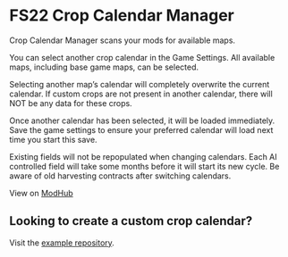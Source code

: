 # FS22 Crop Calendar Manager

Crop Calendar Manager scans your mods for available maps.

You can select another crop calendar in the Game Settings. All available maps, including base game maps, can be selected.

Selecting another map’s calendar will completely overwrite the current calendar. If custom crops are not present in another calendar, there will NOT be any data for these crops.

Once another calendar has been selected, it will be loaded immediately. Save the game settings to ensure your preferred calendar will load next time you start this save.

Existing fields will not be repopulated when changing calendars. Each AI controlled field will take some months before it will start its new cycle. Be aware of old harvesting contracts after switching calendars.

View on [ModHub](https://www.farming-simulator.com/mod.php?mod_id=275437)

## Looking to create a custom crop calendar?
Visit the [example repository](https://github.com/Jos-Modding/FS22_ExampleCropCalendar).
